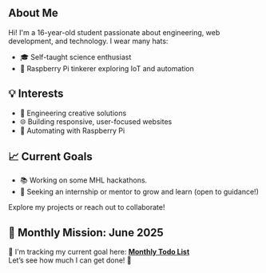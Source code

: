 ##  About Me

Hi! I'm a 16-year-old student passionate about engineering, web development, and technology. I wear many hats:

- 🎓 Self-taught science enthusiast  
- 🔧 Raspberry Pi tinkerer exploring IoT and automation  

## 💡 Interests

- 🚀 Engineering creative solutions  
- 🌐 Building responsive, user-focused websites  
- 🔧 Automating with Raspberry Pi  

## 📈 Current Goals

- 📚 Working on some MHL hackathons. 
- 🤝 Seeking an internship or mentor to grow and learn (open to guidance!)  

Explore my projects or reach out to collaborate!

## 📌 Monthly Mission: June 2025  
🚀 I'm tracking my current goal here: [**Monthly Todo List**](https://github.com/aryan6673/MYTODO)  
Let’s see how much I can get done! 💪

